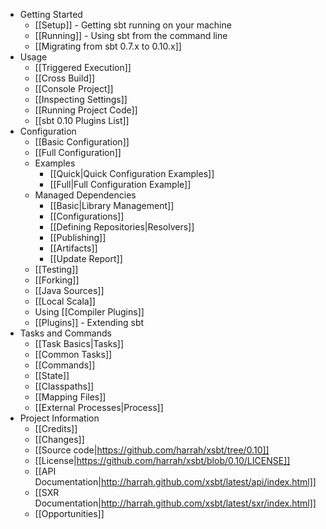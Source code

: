 * Getting Started
    * [[Setup]] - Getting sbt running on your machine
    * [[Running]] - Using sbt from the command line
    * [[Migrating from sbt 0.7.x to 0.10.x]]
* Usage
    * [[Triggered Execution]]
    * [[Cross Build]]
    * [[Console Project]]
    * [[Inspecting Settings]]
    * [[Running Project Code]]
    * [[sbt 0.10 Plugins List]]
* Configuration
    * [[Basic Configuration]]
    * [[Full Configuration]]
    * Examples 
        * [[Quick|Quick Configuration Examples]]
        * [[Full|Full Configuration Example]]
    * Managed Dependencies
        * [[Basic|Library Management]]
        * [[Configurations]]
        * [[Defining Repositories|Resolvers]]
        * [[Publishing]]
        * [[Artifacts]]
        * [[Update Report]]
    * [[Testing]]
    * [[Forking]]
    * [[Java Sources]]
    * [[Local Scala]]
    * Using [[Compiler Plugins]]
    * [[Plugins]] - Extending sbt
* Tasks and Commands
    * [[Task Basics|Tasks]]
    * [[Common Tasks]]
    * [[Commands]]
    * [[State]]
    * [[Classpaths]]
    * [[Mapping Files]]
    * [[External Processes|Process]]
* Project Information
    * [[Credits]]
    * [[Changes]]
    * [[Source code|https://github.com/harrah/xsbt/tree/0.10]]
    * [[License|https://github.com/harrah/xsbt/blob/0.10/LICENSE]]
    * [[API Documentation|http://harrah.github.com/xsbt/latest/api/index.html]]
    * [[SXR Documentation|http://harrah.github.com/xsbt/latest/sxr/index.html]]
    * [[Opportunities]]
